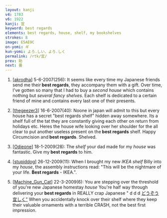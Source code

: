 ```yaml
---
layout: kanji
v4: 1783
v6: 1922
kanji: 宜
keyword: best regards
elements: best regards, house, shelf, my bookshelves
strokes: 8
image: E5AE9C
on-yomi: ギ
kun-yomi: よろ.しい、よろ.しく
permalink: /rtk/宜/
prev: 助
next: 畳
---
```


1) [<a href="http://kanji.koohii.com/profile/akrodha">akrodha</a>] 5-6-2007(256): It seems like every time my Japanese friends send me their<strong> best regards</strong>, they accompany them with a gift. Over time, I&#039;ve gotten so many that I had to buy a <em>second house</em> which contains nothing but <em>several fancy shelves</em>. Each shelf is dedicated to a certain friend of mine and contains every last one of their presents.

2) [<a href="http://kanji.koohii.com/profile/thegeezer3">thegeezer3</a>] 16-6-2007(40): Noone in japan will admit to this but every house has a secret &quot;best regards shelf&quot; hidden away somewhere. Its a shelf full of the tat they are constantly giving each other on return from holidays etc. Heres the house wife looking over her shoulder for the all clear to put another useless present on the<strong> best regards</strong> shelf. Happy Circumcision and<strong> best regards</strong>. Shelved.

3) [<a href="http://kanji.koohii.com/profile/Odieone">Odieone</a>] 18-1-2009(28): The <em>shelf</em> your dad made for my <em>house</em> was fantastic. Give my<strong> best regards</strong> to him.

4) [<a href="http://kanji.koohii.com/profile/stupiddog">stupiddog</a>] 26-12-2009(11): When I brought my new <em>IKEA shelf</em> Billy into my <em>house</em>, the assembly instructions read: &quot;This will be the nightmare of your life. <strong>Best regards</strong> - IKEA.&quot;.

5) [<a href="http://kanji.koohii.com/profile/Machine_Gun_Cat">Machine_Gun_Cat</a>] 22-3-2009(6): You are stepping over the threshold of you&#039;re new Japanese homestay <em>house</em> You&#039;re half way through delivering your<strong> best regards</strong> in REALLY crap Japanese &quot; d d d <a href="midori://search?text=どうぞう宜しく”">どうぞう宜しく”</a> When you accidentally knock over their shelf where they keep their valuable ornaments with a terrible CRASH, not the best first impression.

